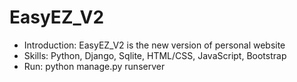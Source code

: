 # EasyEZ_V2
- Introduction: EasyEZ_V2 is the new version of personal website  
- Skills: Python, Django, Sqlite, HTML/CSS, JavaScript, Bootstrap
- Run: python manage.py runserver